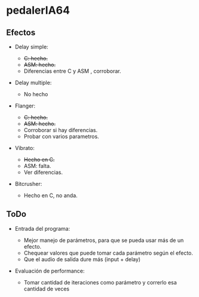 pedalerIA64
===========

Efectos
--------------

* Delay simple:
  * ~~C: hecho.~~
  * ~~ASM: hecho.~~
  * Diferencias entre C y ASM , corroborar.

* Delay multiple:
  * No hecho

* Flanger:
  * ~~C: hecho.~~
  * ~~ASM: hecho.~~
  * Corroborar si hay diferencias. 
  * Probar con varios parametros.
  
* Vibrato:
  * ~~Hecho en C.~~
  * ASM: falta.
  * Ver diferencias.

* Bitcrusher:
  * Hecho en C, no anda.



ToDo
--------------

* Entrada del programa:
  * Mejor manejo de parámetros, para que se pueda usar más de un efecto.
  * Chequear valores que puede tomar cada parámetro según el efecto.
  * Que el audio de salida dure más (input + delay)
  
* Evaluación de performance:
  * Tomar cantidad de iteraciones como parámetro y correrlo esa cantidad de veces



